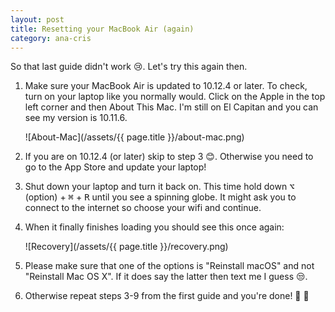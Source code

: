 ```yaml
---
layout: post
title: Resetting your MacBook Air (again)
category: ana-cris
---
```


So that last guide didn't work :cry:. Let's try this again then.

1. Make sure your MacBook Air is updated to 10.12.4 or later. To check, turn on your laptop like you normally would. Click on the Apple in the top left corner and then About This Mac. I'm still on El Capitan and you can see my version is 10.11.6. 


    ![About-Mac](/assets/{{ page.title }}/about-mac.png)


2. If you are on 10.12.4 (or later) skip to step 3 :blush:. Otherwise you need to go to the App Store and update your laptop!

3. Shut down your laptop and turn it back on. This time hold down <kbd>⌥</kbd> (option) + <kbd>⌘</kbd> + <kbd>R</kbd> until you see a spinning globe. It might ask you to connect to the internet so choose your wifi and continue.

4. When it finally finishes loading you should see this once again:

    ![Recovery](/assets/{{ page.title }}/recovery.png)

5. Please make sure that one of the options is "Reinstall macOS" and not "Reinstall Mac OS X". If it does say the latter then text me I guess :unamused:.

6. Otherwise repeat steps 3-9 from the first guide and you're done! :tada: :confetti_ball:

